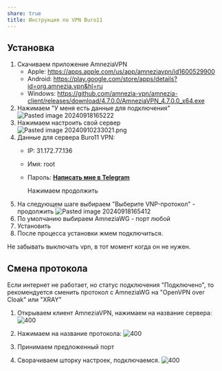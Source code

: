 ```yaml
---
share: true
title: Инструкция по VPN Buro11
---
```

## Установка

1. Скачиваем приложение AmneziaVPN
	* Apple:  https://apps.apple.com/us/app/amneziavpn/id1600529900
	* Android: https://play.google.com/store/apps/details?id=org.amnezia.vpn&hl=ru
	* Windows: https://github.com/amnezia-vpn/amnezia-client/releases/download/4.7.0.0/AmneziaVPN_4.7.0.0_x64.exe
1. Нажимаем "У меня есть данные для подключения"
   ![Pasted image 20240918165222](./Pasted%20image%2020240918165222.png)
3. Нажимаем настроить свой сервер
   ![Pasted image 20240910233021.png](./Pasted%20image%2020240910233021.png)
4. Данные для сервера Buro11 VPN:
   - IP: 31.172.77.136
   - Имя: root
   - Пароль: **[Написать мне в Telegram](https://t.me/phil4a)**

     Нажимаем продолжить
5. На следующем шаге выбираем "Выберите VNP-протокол" - продолжить
  ![Pasted image 20240918165412](./Pasted%20image%2020240918165412.png)
6. По умолчанию выбираем AmneziaWG - порт любой
7. Установить
8. После процесса установки жмем подключиться.

Не забывать выключать vpn, в тот момент когда он не нужен.

## Смена протокола
Если интернет не работает, но статус подключения "Подключено", то рекомендуется сменить протокол с AmneziaWG на "OpenVPN over Cloak" или "XRAY"

1. Открываем клиент AmneziaVPN, нажимаем на название сервера:
![ 400](Pasted%20image%2020240911123859.png)

2. Нажимаем на название протокола:
![ 400](Pasted%20image%2020240911123953.png)
3. Принимаем предложенный порт
4. Сворачиваем шторку настроек, подключаемся.
![ 400](Pasted%20image%2020240911124551.png)
